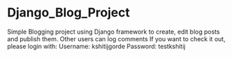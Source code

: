 # Django_Blog_Project
Simple Blogging project using Django framework to create, edit blog posts and publish them. Other users can log comments
If you want to check it out, please login with:
Username: kshitijgorde
Password: testkshitij
